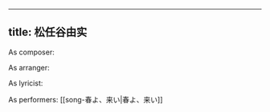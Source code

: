 
---
title: 松任谷由实
---
As composer: 

As arranger: 

As lyricist: 

As performers: [[song-春よ、来い|春よ、来い]]
